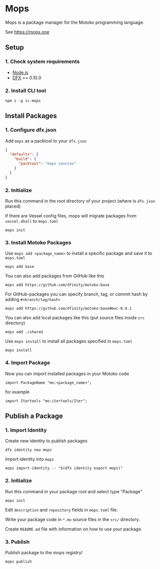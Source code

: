 # Mops

Mops is a package manager for the Motoko programming language.

See https://mops.one

## Setup

### 1. Check system requirements
- [Node.js](https://nodejs.org/)
- [DFX](https://internetcomputer.org/docs/current/developer-docs/quickstart/local-quickstart) >= 0.10.0

### 2. Install CLI tool
```
npm i -g ic-mops
```

## Install Packages

### 1. Configure dfx.json
Add `mops` as a packtool to your `dfx.json`

```json
{
  "defaults": {
    "build": {
      "packtool": "mops sources"
    }
  }
}
```

### 2. Initialize
Run this command in the root directory of your project (where is `dfx.json` placed)

If there are Vessel config files, mops will migrate packages from `vessel.dhall` to `mops.toml`

```
mops init
```

### 3. Install Motoko Packages
Use `mops add <package_name>` to install a specific package and save it to `mops.toml`

```
mops add base
```

You can also add packages from GitHub like this
```
mops add https://github.com/dfinity/motoko-base
```

For GitHub-packages you can specify branch, tag, or commit hash by adding `#<branch/tag/hash>`
```
mops add https://github.com/dfinity/motoko-base#moc-0.9.1
```

You can also add local packages like this (put source files inside `src` directory)
```
mops add ./shared
```

Use `mops install` to install all packages specified in `mops.toml`
```
mops install
```

### 4. Import Package
Now you can import installed packages in your Motoko code

```motoko
import PackageName "mo:<package_name>";
```
for example
```motoko
import Itertools "mo:itertools/Iter";
```

## Publish a Package

### 1. Import Identity
Create new identity to publish packages

```
dfx identity new mops
```

Import identity into `mops`

```
mops import-identity -- "$(dfx identity export mops)"
```

### 2. Initialize
Run this command in your package root and select type "Package"

```
mops init
```

Edit `description` and `repository` fields in `mops.toml` file.

Write your package code in `*.mo` source files in the `src/` directory.

Create `README.md` file with information on how to use your package.

### 3. Publish
Publish package to the mops registry!

```
mops publish
```